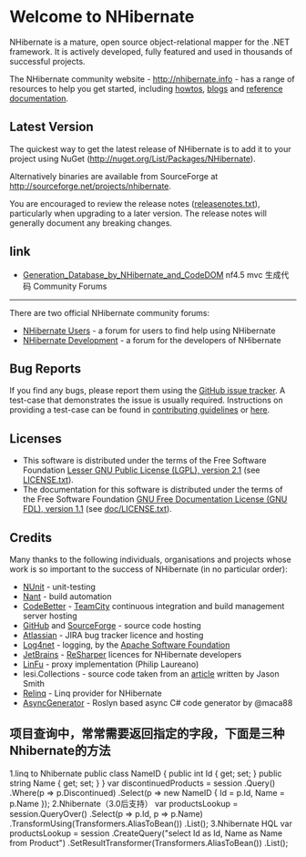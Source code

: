 Welcome to NHibernate
=====================

NHibernate is a mature, open source object-relational mapper for the .NET framework. It is actively developed,
fully featured and used in thousands of successful projects.

The NHibernate community website - <http://nhibernate.info> - has a range of resources to help you get started,
including [howtos][A1], [blogs][A2] and [reference documentation][A3].

[A1]: http://nhibernate.info/doc/
[A2]: http://nhibernate.info/blog/
[A3]: http://nhibernate.info/doc/nh/en/index.html

Latest Version
--------------

The quickest way to get the latest release of NHibernate is to add it to your project using 
NuGet (<http://nuget.org/List/Packages/NHibernate>).

Alternatively binaries are available from SourceForge at <http://sourceforge.net/projects/nhibernate>.

You are encouraged to review the release notes ([releasenotes.txt](releasenotes.txt)), particularly when upgrading to a 
later version. The release notes will generally document any breaking changes.



## link
- [Generation_Database_by_NHibernate_and_CodeDOM](https://www.codeproject.com/KB/dotnet/891056/Generation_Database_by_NHibernate_and_CodeDOM.rar) nf4.5 mvc 生成代码
Community Forums
----------------

There are two official NHibernate community forums:

* [NHibernate Users][B1] - a forum for users to find help using NHibernate
* [NHibernate Development][B2] - a forum for the developers of NHibernate

[B1]: http://groups.google.com/group/nhusers
[B2]: http://groups.google.com/group/nhibernate-development

Bug Reports
-----------

If you find any bugs, please report them using the [GitHub issue tracker][C1]. A
test-case that demonstrates the issue is usually required. Instructions on providing a test-case
can be found in [contributing guidelines][C3] or [here][C2].

[C1]: http://github.com/nhibernate/nhibernate-core/issues
[C2]: http://nhibernate.info/blog/2008/10/04/the-best-way-to-solve-nhibernate-bugs-submit-good-unit-test.html
[C3]: CONTRIBUTING.md

Licenses
--------

- This software is distributed under the terms of the Free Software Foundation [Lesser GNU Public License (LGPL), version 2.1][D1] (see [LICENSE.txt][D2]).
- The documentation for this software is distributed under the terms of the Free Software Foundation [GNU Free Documentation License (GNU FDL), version 1.1][D3] (see [doc/LICENSE.txt][D4]).

[D1]: http://www.gnu.org/licenses/lgpl-2.1-standalone.html
[D2]: LICENSE.txt
[D3]: http://www.gnu.org/licenses/old-licenses/fdl-1.1-standalone.html
[D4]: doc/LICENSE.txt

Credits
-------

Many thanks to the following individuals, organisations and projects whose work is so important to the success
of NHibernate (in no particular order):

* [NUnit][] - unit-testing
* [Nant][] - build automation
* [CodeBetter][] - [TeamCity][] continuous integration and build management server hosting
* [GitHub][] and [SourceForge][] - source code hosting
* [Atlassian][] - JIRA bug tracker licence and hosting
* [Log4net][] - logging, by the [Apache Software Foundation][]
* [JetBrains][] - [ReSharper][] licences for NHibernate developers 
* [LinFu][] - proxy implementation (Philip Laureano)
* Iesi.Collections - source code taken from an [article][] written by Jason Smith
* [Relinq][] - Linq provider for NHibernate
* [AsyncGenerator][] - Roslyn based async C# code generator by @maca88


[NUnit]: http://www.nunit.org
[Nant]: http://nant.sourceforge.net
[CodeBetter]: http://www.codebetter.com
[TeamCity]: http://www.jetbrains.com/teamcity
[GitHub]: http://www.github.com
[SourceForge]: http://www.sourceforge.net
[Atlassian]: http://www.atlassian.com
[Log4net]: http://logging.apache.org/log4net
[Apache Software Foundation]: http://www.apache.org
[JetBrains]: http://www.jetbrains.com
[ReSharper]: http://www.jetbrains.com/resharper
[LinFu]: http://code.google.com/p/linfu
[article]: http://www.codeproject.com/KB/recipes/sets.aspx
[Relinq]: http://relinq.codeplex.com/
[AsyncGenerator]: http://github.com/maca88/AsyncGenerator



## 项目查询中，常常需要返回指定的字段，下面是三种Nhibernate的方法
1.linq to Nhibernate
public class NameID
{
public int Id { get; set; }
public string Name { get; set; }
}
var discontinuedProducts = session
.Query<Product>()
.Where(p => p.Discontinued)
.Select(p => new NameID { Id = p.Id, Name = p.Name });
2.Nhibernate（3.0后支持）
var productsLookup = session.QueryOver<Product>()
.Select(p => p.Id, p => p.Name)
.TransformUsing(Transformers.AliasToBean<NameID>())
.List<NameID>();
3.Nhibernate HQL
var productsLookup = session
.CreateQuery("select Id as Id, Name as Name from Product")
.SetResultTransformer(Transformers.AliasToBean<NameID>())
.List<NameID>();